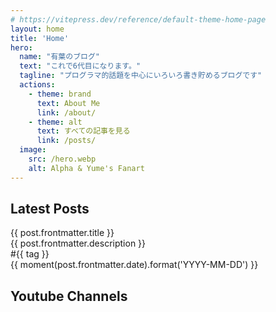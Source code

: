 ```yaml
---
# https://vitepress.dev/reference/default-theme-home-page
layout: home
title: 'Home'
hero:
  name: "有葉のブログ"
  text: "これで6代目になります。"
  tagline: "プログラマ的話題を中心にいろいろ書き貯めるブログです"
  actions:
    - theme: brand
      text: About Me
      link: /about/
    - theme: alt
      text: すべての記事を見る
      link: /posts/
  image:
    src: /hero.webp
    alt: Alpha & Yume's Fanart
---
```


<script lang="ts" setup>
import { data as posts } from "./.vitepress/posts.data"
import HomeChannel from ".vitepress/components/HomeChannel.vue"
import moment from 'moment';
let latestPosts = posts.slice(0, 6)
</script>

<div class=" vp-home">

## Latest Posts


<div class="flex flex-wrap flex-col sm:flex-row gap-4 justify-center latstposts">
  <a v-for="post of latestPosts" :href="post.url" class="relative sm:basis-[48%] lg:basis-[32%] h-48 overflow-hidden">
    <img v-if="post.frontmatter.headerimage" :src="post.frontmatter.headerimage" class="img-overlay">
    <div class="absolute top-0 left-0 h-full w-full dark:text-white text-black px-4 py-2 flex flex-col gap-1 justify-center opacity-100">
      <div class="font-bold text-xl  text-center text-ellipsis line-clamp-2">{{ post.frontmatter.title }}</div>
      <div class="font-medium text-left text-ellipsis line-clamp-2">{{ post.frontmatter.description }}</div>
      <div class="font-normal text-left line-clamp-1">
        <span v-for="tag in post.frontmatter.tags"> #{{ tag }} </span>
      </div>
      <div class="font-normal text-right line-clamp-1">{{ moment(post.frontmatter.date).format('YYYY-MM-DD') }}</div>
    </div>
  </a>
</div>

<div class="h-8"></div>

## Youtube Channels

<div class="flex flex-wrap flex-row justify-center border-main gap-y-4">
  <HomeChannel name="VTuber Channel" description="秋神バーチャルYoutuber「柏寧有葉」として活動中
  不定期に夜10時からゲーム・雑談・コーディングなど" path="/" src="/me.png" handle="@hakutei_alpha" class="whitespace-pre-line"/>
  <HomeChannel name="Music Channel" description="音楽チャンネルとして自作曲やリミックスを投稿中
  Skebでの依頼も募集中" path="/m" src="/music_icon.png" handle="@alphaRomeo323_Music" class="sm:border-l whitespace-pre-line" />
  <HomeChannel name="Yukkuri Channel" description="「回廊結晶チャンネル」としてゆっくり・ボイロ動画を投稿中
  VALORANT、Terraria、Minecraftなど。投稿頻度激遅" path="/y" src="/yukkuri_icon.png" handle="@TokyoAlpha_C3" class="xl:border-l whitespace-pre-line"/>
</div>

</div>
